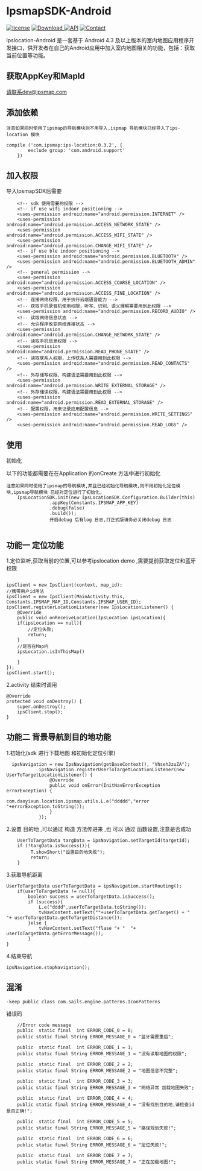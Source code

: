 # IpsmapSDK-Android

[![license](https://img.shields.io/hexpm/l/plug.svg)](https://raw.githubusercontent.com/typ0520/fastdex/master/LICENSE)
[![Download](https://api.bintray.com/packages/xun/maven/com.ipsmap/images/download.svg) ](https://bintray.com/xun/maven/com.ipsmap/_latestVersion)
[![API](https://img.shields.io/badge/API-18%2B-green.svg?style=flat)](https://android-arsenal.com/api?level=18)
[![Contact](https://img.shields.io/badge/Author-IpsMap-orange.svg?style=flat)](http://ipsmap.com)

Ipslocation-Android 是一套基于 Android 4.3 及以上版本的室内地图应用程序开发接口，供开发者在自己的Android应用中加入室内地图相关的功能，包括：获取当前位置等功能。

## 获取AppKey和MapId
请联系dev@ipsmap.com

## 添加依赖

```
注意如果同时使用了ipsmap的导航模块则不用导入,ispmap 导航模块已经导入了ips-location 模块

compile ('com.ipsmap:ips-location:0.3.2', {
        exclude group: 'com.android.support'
    })
```

## 加入权限
导入IpsmapSDK后需要
```
    <!-- sdk 使用需要的权限 -->
    <!-- if use wifi indoor positioning -->
    <uses-permission android:name="android.permission.INTERNET" />
    <uses-permission android:name="android.permission.ACCESS_NETWORK_STATE" />
    <uses-permission android:name="android.permission.ACCESS_WIFI_STATE" />
    <uses-permission android:name="android.permission.CHANGE_WIFI_STATE" />
    <!-- if use ble indoor positioning -->
    <uses-permission android:name="android.permission.BLUETOOTH" />
    <uses-permission android:name="android.permission.BLUETOOTH_ADMIN" />
    <!-- general permission -->
    <uses-permission android:name="android.permission.ACCESS_COARSE_LOCATION" />
    <uses-permission android:name="android.permission.ACCESS_FINE_LOCATION" />
    <!-- 连接网络权限，用于执行云端语音能力 -->
    <!-- 获取手机录音机使用权限，听写、识别、语义理解需要用到此权限 -->
    <uses-permission android:name="android.permission.RECORD_AUDIO" />
    <!-- 读取网络信息状态 -->
    <!-- 允许程序改变网络连接状态 -->
    <uses-permission android:name="android.permission.CHANGE_NETWORK_STATE" />
    <!-- 读取手机信息权限 -->
    <uses-permission android:name="android.permission.READ_PHONE_STATE" />
    <!-- 读取联系人权限，上传联系人需要用到此权限 -->
    <uses-permission android:name="android.permission.READ_CONTACTS" />
    <!-- 外存储写权限，构建语法需要用到此权限 -->
    <uses-permission android:name="android.permission.WRITE_EXTERNAL_STORAGE" />
    <!-- 外存储读权限，构建语法需要用到此权限 -->
    <uses-permission android:name="android.permission.READ_EXTERNAL_STORAGE" />
    <!-- 配置权限，用来记录应用配置信息 -->
    <uses-permission android:name="android.permission.WRITE_SETTINGS" />
    <uses-permission android:name="android.permission.READ_LOGS" />
```

## 使用
初始化

以下的功能都需要在在Application 的onCreate 方法中进行初始化


```
注意如果同时使用了ipsmap的导航模块,并且已经初始化导航模块,则不用初始化定位模块,ipsmap导航模块 已经对定位进行了初始化,
    IpsLocationSDK.init(new IpsLocationSDK.Configuration.Builder(this)
                .appKey(Constants.IPSMAP_APP_KEY)
                .debug(false)
                .build());
                开启debug 后有log 日志,打正式版请务必关闭debug 日志


```

## 功能一  定位功能
1.定位监听,获取当前的位置,可以参考ipslocation demo ,需要提前获取定位和蓝牙权限
```

ipsClient = new IpsClient(context, map_id);
//携带用户id用法
ipsClient = new IpsClient(MainActivity.this, Constants.IPSMAP_MAP_ID,Constants.IPSMAP_USER_ID);
ipsClient.registerLocationListener(new IpsLocationListener() {
    @Override
    public void onReceiveLocation(IpsLocation ipsLocation){
    if(ipsLocation == null){
        //定位失败;
        return;
    }
    //是否在Map内
    ipsLocation.isInThisMap()

    }
});
ipsClient.start();
```

2.activity 结束时调用
```
@Override
protected void onDestroy() {
    super.onDestroy();
    ipsClient.stop();
}
```




## 功能二  背景导航到目的地功能

1.初始化(sdk 进行下载地图 和初始化定位引擎)
```
  ipsNavigation = new IpsNavigation(getBaseContext(), "VhsehJzuZA");
            ipsNavigation.registerUserToTargetLocationListener(new UserToTargetLocationListener() {
                @Override
                public void onError(InitNavErrorException errorException) {
                    com.daoyixun.location.ipsmap.utils.L.e("ddddd","error "+errorException.toString());
                }
            });
```


2.设置 目的地 ,可以通过 构造 方法传进来 ,也 可以 通过 函数设置,注意是否成功

```
    UserToTargetData targData = ipsNavigation.setTargetId(targetId);
    if (!targData.isSuccess()){
         T.showShort("设置目的地失败");
         return;
    }
```


3.获取导航距离


```
UserToTargetData userToTargetData = ipsNavigation.startRouting();
    if(userToTargetData != null){
        boolean success = userToTargetData.isSuccess();
        if (success){
            L.e("dddd",userToTargetData.toString());
            tvNavContent.setText(""+userToTargetData.getTarget() + "  "+ userToTargetData.getToTargetDistance());
        }else {
            tvNavContent.setText("flase "+ "  "+ userToTargetData.getErrorMessage());
        }
}

```
4.结束导航

```
ipsNavigation.stopNavigation();

```

## 混淆
```
-keep public class com.sails.engine.patterns.IconPatterns
```

错误码

```
    //Error code message
    public  static final  int ERROR_CODE_0 = 0;
    public static final String ERROR_MESSAGE_0 = "蓝牙需要重启";

    public  static final  int ERROR_CODE_1 = 1;
    public static final String ERROR_MESSAGE_1 = "没有读取地图的权限";

    public  static final  int ERROR_CODE_2 = 2;
    public static final String ERROR_MESSAGE_2 = "地图信息不完整";

    public  static final  int ERROR_CODE_3 = 3;
    public static final String ERROR_MESSAGE_3 = "网络异常 加载地图失败";

    public  static final  int ERROR_CODE_4 = 4;
    public static final String ERROR_MESSAGE_4 = "没有找到目的地,请检查id是否正确!";

    public  static final  int ERROR_CODE_5 = 5;
    public static final String ERROR_MESSAGE_5 = "路径规划失败!";

    public  static final  int ERROR_CODE_6 = 6;
    public static final String ERROR_MESSAGE_6 = "定位失败!";

    public  static final  int ERROR_CODE_7 = 7;
    public static final String ERROR_MESSAGE_7 = "正在加载地图!";
```



